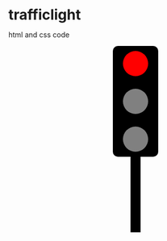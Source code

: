 # trafficlight
html and css code

><!DOCTYPE html>
<html lang="en">
<head>
    <meta charset="UTF-8">
    <meta http-equiv="X-UA-Compatible" content="IE=edge">
    <meta name="viewport" content="width=device-width, initial-scale=1.0">
    <title>Document</title>
</head>
<style>
    *{padding: 0; margin: 0;}
    .trafic{
        height: 200px;
        width: 80px;
        background-color: black;
        border-radius: 10px;
        margin: auto;
        display: flex;
        flex-direction: column;
        justify-content: space-between;
        align-items: center;
        padding: 10px 5px;


    }
    .trafic span{width: 50px; height: 50px; background-color: grey; border-radius: 100%; animation-duration: 8s;
        animation-iteration-count: infinite;
        animation-timing-function: linear;}
    .red {
        animation-name: red;
      }
      .yellow {
        animation-name: yellow;
      }
      .green {
        animation-name: green;
      }
      
      @keyframes red {
        0%,
        33% { background-color: red;}
        34%,
        100% { background-color: gray;}
      }

      @keyframes yellow {
        0%,
        33% {background-color: gray;}
        34%,
        66% {background-color: yellow;}
        67%,
        100% {background-color: gray;}
      }

      @keyframes green {
        0%,
        66% {background-color: gray;}
        67%,
        100% {background-color: green;}
      }
      .pole{height: 150px; width: 20px; background-color: black;
    margin: auto;}
    
</style>
<body>
    <div class="trafic">
        <span class="red"></span>
        <span class="yellow"></span>
        <span class="green"></span>
    </div>
    <div class="pole"></div>
</body>
</html>
